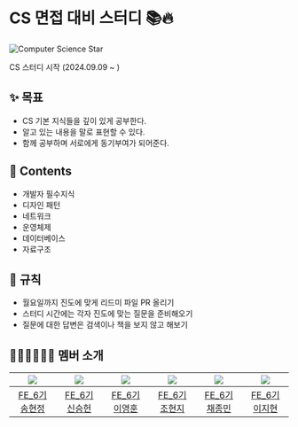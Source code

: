 # CS 면접 대비 스터디 📚🔥

![Computer Science Star](https://github.com/user-attachments/assets/e01dd288-bc06-4545-bdcd-7fd821da1993)

CS 스터디 시작 (2024.09.09 ~ )

## ✨ 목표
- CS 기본 지식들을 깊이 있게 공부한다.
- 알고 있는 내용을 말로 표현할 수 있다.
- 함께 공부하며 서로에게 동기부여가 되어준다.

## 📂 Contents
- 개발자 필수지식
- 디자인 패턴
- 네트워크
- 운영체제
- 데이터베이스
- 자료구조

## 📏 규칙
- 월요일까지 진도에 맞게 리드미 파일 PR 올리기
- 스터디 시간에는 각자 진도에 맞는 질문을 준비해오기
- 질문에 대한 답변은 검색이나 책을 보지 않고 해보기

## 🧑🏻‍💻👩🏻‍💻 멤버 소개
| <img src="https://avatars.githubusercontent.com/u/87344625?v=4"> | <img src="https://avatars.githubusercontent.com/u/137388618?v=4"> | <img src="https://avatars.githubusercontent.com/u/162422277?v=4"> | <img src="https://avatars.githubusercontent.com/u/123517278?v=4"> | <img src="https://avatars.githubusercontent.com/u/86304360?v=4"> |<img src="https://avatars.githubusercontent.com/u/98106371?v=4">  
| :---------------------------------------------------------------: | :---------------------------------------------------------------: | :--------------------------------------------------------------: | :---------------------------------------------------------------: | :---------------------------------------------------------------: | :---------------------------------------------------------------: |
|           [FE_6기 송현정](https://github.com/Haze-S)           |          [FE_6기 신승헌](https://github.com/AdamSeungheonShin)          |           [FE_6기 이영훈](https://github.com/tkddbs587)            |           [FE_6기 조현지](https://github.com/cindycho0423)           |         [FE_6기 채종민](https://github.com/JayChae)          | [FE_6기 이지현](https://github.com/easyhyun00) |
